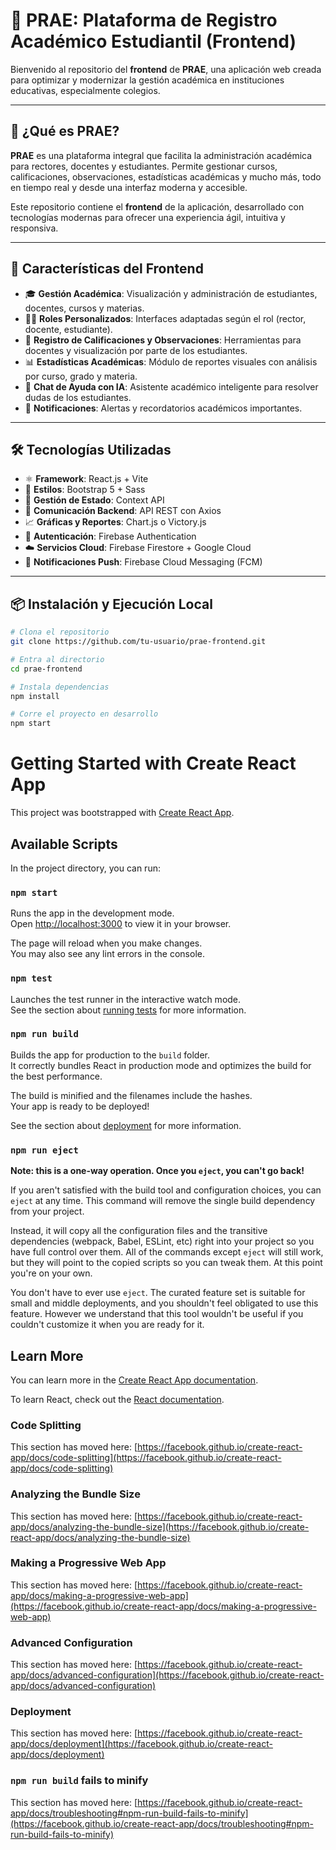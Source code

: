 # 📘 PRAE: Plataforma de Registro Académico Estudiantil (Frontend)

Bienvenido al repositorio del **frontend** de **PRAE**, una aplicación web creada para optimizar y modernizar la gestión académica en instituciones educativas, especialmente colegios.

---

## 🚀 ¿Qué es PRAE?

**PRAE** es una plataforma integral que facilita la administración académica para rectores, docentes y estudiantes. Permite gestionar cursos, calificaciones, observaciones, estadísticas académicas y mucho más, todo en tiempo real y desde una interfaz moderna y accesible.

Este repositorio contiene el **frontend** de la aplicación, desarrollado con tecnologías modernas para ofrecer una experiencia ágil, intuitiva y responsiva.

---

## 🌟 Características del Frontend

- 🎓 **Gestión Académica**: Visualización y administración de estudiantes, docentes, cursos y materias.
- 🧑‍🏫 **Roles Personalizados**: Interfaces adaptadas según el rol (rector, docente, estudiante).
- 📝 **Registro de Calificaciones y Observaciones**: Herramientas para docentes y visualización por parte de los estudiantes.
- 📊 **Estadísticas Académicas**: Módulo de reportes visuales con análisis por curso, grado y materia.
- 💬 **Chat de Ayuda con IA**: Asistente académico inteligente para resolver dudas de los estudiantes.
- 🔔 **Notificaciones**: Alertas y recordatorios académicos importantes.

---

## 🛠️ Tecnologías Utilizadas

- ⚛️ **Framework**: React.js + Vite
- 🎨 **Estilos**: Bootstrap 5 + Sass
- 🔄 **Gestión de Estado**: Context API
- 📡 **Comunicación Backend**: API REST con Axios
- 📈 **Gráficas y Reportes**: Chart.js o Victory.js
- 🔐 **Autenticación**: Firebase Authentication
- ☁️ **Servicios Cloud**: Firebase Firestore + Google Cloud
- 📲 **Notificaciones Push**: Firebase Cloud Messaging (FCM)

---

## 📦 Instalación y Ejecución Local

```bash
# Clona el repositorio
git clone https://github.com/tu-usuario/prae-frontend.git

# Entra al directorio
cd prae-frontend

# Instala dependencias
npm install

# Corre el proyecto en desarrollo
npm start
```



# Getting Started with Create React App

This project was bootstrapped with [Create React App](https://github.com/facebook/create-react-app).

## Available Scripts

In the project directory, you can run:

### `npm start`

Runs the app in the development mode.\
Open [http://localhost:3000](http://localhost:3000) to view it in your browser.

The page will reload when you make changes.\
You may also see any lint errors in the console.

### `npm test`

Launches the test runner in the interactive watch mode.\
See the section about [running tests](https://facebook.github.io/create-react-app/docs/running-tests) for more information.

### `npm run build`

Builds the app for production to the `build` folder.\
It correctly bundles React in production mode and optimizes the build for the best performance.

The build is minified and the filenames include the hashes.\
Your app is ready to be deployed!

See the section about [deployment](https://facebook.github.io/create-react-app/docs/deployment) for more information.

### `npm run eject`

**Note: this is a one-way operation. Once you `eject`, you can't go back!**

If you aren't satisfied with the build tool and configuration choices, you can `eject` at any time. This command will remove the single build dependency from your project.

Instead, it will copy all the configuration files and the transitive dependencies (webpack, Babel, ESLint, etc) right into your project so you have full control over them. All of the commands except `eject` will still work, but they will point to the copied scripts so you can tweak them. At this point you're on your own.

You don't have to ever use `eject`. The curated feature set is suitable for small and middle deployments, and you shouldn't feel obligated to use this feature. However we understand that this tool wouldn't be useful if you couldn't customize it when you are ready for it.

## Learn More

You can learn more in the [Create React App documentation](https://facebook.github.io/create-react-app/docs/getting-started).

To learn React, check out the [React documentation](https://reactjs.org/).

### Code Splitting

This section has moved here: [https://facebook.github.io/create-react-app/docs/code-splitting](https://facebook.github.io/create-react-app/docs/code-splitting)

### Analyzing the Bundle Size

This section has moved here: [https://facebook.github.io/create-react-app/docs/analyzing-the-bundle-size](https://facebook.github.io/create-react-app/docs/analyzing-the-bundle-size)

### Making a Progressive Web App

This section has moved here: [https://facebook.github.io/create-react-app/docs/making-a-progressive-web-app](https://facebook.github.io/create-react-app/docs/making-a-progressive-web-app)

### Advanced Configuration

This section has moved here: [https://facebook.github.io/create-react-app/docs/advanced-configuration](https://facebook.github.io/create-react-app/docs/advanced-configuration)

### Deployment

This section has moved here: [https://facebook.github.io/create-react-app/docs/deployment](https://facebook.github.io/create-react-app/docs/deployment)

### `npm run build` fails to minify

This section has moved here: [https://facebook.github.io/create-react-app/docs/troubleshooting#npm-run-build-fails-to-minify](https://facebook.github.io/create-react-app/docs/troubleshooting#npm-run-build-fails-to-minify)
